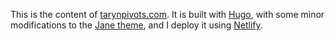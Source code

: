 This is the content of [tarynpivots.com](https://tarynpivots.com). It is built with [Hugo](https://gohugo.io/), with some minor modifications to the [Jane theme](https://github.com/xianmin/hugo-theme-jane), and I deploy it using [Netlify](https://app.netlify.com/).

